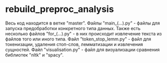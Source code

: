 # rebuild_preproc_analysis
Весь код находится в ветке "master".
Файлы "main_(...).py" - файлы для запуска предобработки конкретного типа данных. 
Также есть несколько файлов "for_(...).py" - в них происходит извлечение текста из файлов того или иного типа. 
Файл "token_stop_lemm.py" - файл для токенизации, удаления стоп-слов, лемматизации и извлечения сущностей.
Файл "visualisation.py" - файл для визуализации сравнения библиотек "nltk" и "spacy".

